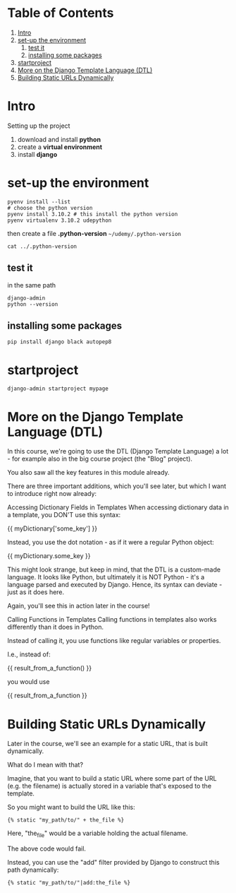 
# Table of Contents

1.  [Intro](#orgf91c775)
2.  [set-up the environment](#org8133e44)
    1.  [test it](#org4182a33)
    2.  [installing some packages](#org4504ea4)
3.  [startproject](#orgceec2e7)
4.  [More on the Django Template Language (DTL)](#org5b8c2f8)
5.  [Building Static URLs Dynamically](#org49ebdbb)



<a id="orgf91c775"></a>

# Intro

Setting up the project

1.  download and install **python**
2.  create a **virtual environment**
3.  install **django**


<a id="org8133e44"></a>

# set-up the environment

    pyenv install --list
    # choose the python version
    pyenv install 3.10.2 # this install the python version
    pyenv virtualenv 3.10.2 udepython

then create a file **.python-version**
`~/udemy/.python-version`

    cat ../.python-version


<a id="org4182a33"></a>

## test it

in the same path

    django-admin
    python --version


<a id="org4504ea4"></a>

## installing some packages

    pip install django black autopep8


<a id="orgceec2e7"></a>

# startproject

    django-admin startproject mypage


<a id="org5b8c2f8"></a>

# More on the Django Template Language (DTL)

In this course, we're going to use the DTL (Django Template Language)
a lot - for example also in the big course project (the "Blog"
project).

You also saw all the key features in this module already.

There are three important additions, which you'll see later, but
which I want to introduce right now already:

Accessing Dictionary Fields in Templates When accessing dictionary
data in a template, you DON'T use this syntax:

{{ myDictionary['some_key'] }}

Instead, you use the dot notation - as if it were a regular Python
object:

{{ myDictionary.some_key }}

This might look strange, but keep in mind, that the DTL is a
custom-made language. It looks like Python, but ultimately it is NOT
Python - it's a language parsed and executed by Django. Hence, its
syntax can deviate - just as it does here.

Again, you'll see this in action later in the course!

Calling Functions in Templates Calling functions in templates also
works differently than it does in Python.

Instead of calling it, you use functions like regular variables or
properties.

I.e., instead of:

{{ result_from_a_function() }}

you would use

{{ result_from_a_function }}


<a id="org49ebdbb"></a>

# Building Static URLs Dynamically

Later in the course, we'll see an example for a static URL, that is
built dynamically.

What do I mean with that?

Imagine, that you want to build a static URL where some part of the
URL (e.g. the filename) is actually stored in a variable that's
exposed to the template.

So you might want to build the URL like this:

    {% static "my_path/to/" + the_file %}

Here, "the<sub>file</sub>" would be a variable holding the actual filename.

The above code would fail.

Instead, you can use the "add" filter provided by Django to
construct this path dynamically:

    {% static "my_path/to/"|add:the_file %}

